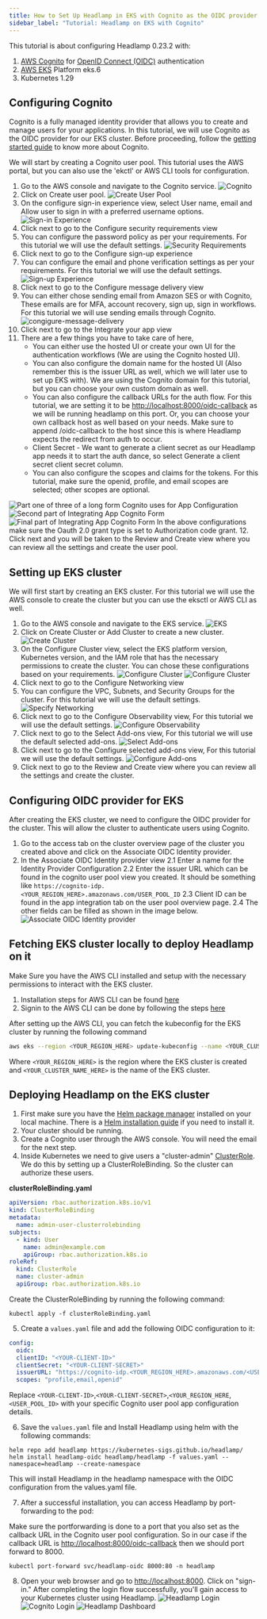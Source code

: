 ```yaml
---
title: How to Set Up Headlamp in EKS with Cognito as the OIDC provider
sidebar_label: "Tutorial: Headlamp on EKS with Cognito"
---
```


This tutorial is about configuring Headlamp 0.23.2 with:

1. [AWS Cognito](https://aws.amazon.com/cognito/) for [OpenID Connect (OIDC)](https://www.microsoft.com/en-us/security/business/security-101/what-is-openid-connect-oidc) authentication
2. [AWS EKS](https://docs.aws.amazon.com/eks/latest/userguide/what-is-eks.html) Platform eks.6
3. Kubernetes 1.29

## Configuring Cognito

Cognito is a fully managed identity provider that allows you to create and manage users for your applications. In this tutorial, we will use Cognito as the OIDC provider for our EKS cluster. Before proceeding, follow the [getting started guide](https://docs.aws.amazon.com/cognito/latest/developerguide/cognito-user-pools.html) to know more about Cognito.

We will start by creating a Cognito user pool. This tutorial uses the AWS portal, but you can also use the 'ekctl' or AWS CLI tools for configuration.

1. Go to the AWS console and navigate to the Cognito service.
   ![Cognito](./cognito/cognito-service.png)
2. Click on Create user pool.
   ![Create User Pool](./cognito/create-user-pool.png)
3. On the configure sign-in experience view, select User name, email and Allow user to sign in with a preferred username options.
   ![Sign-in Experience](./cognito/sign-in-experience.png)
4. Click next to go to the Configure security requirements view
5. You can configure the password policy as per your requirements. For this tutorial we will use the default settings.
   ![Security Requirements](./cognito/security-requirements.png)
6. Click next to go to the Configure sign-up experience
7. You can configure the email and phone verification settings as per your requirements. For this tutorial we will use the default settings.
   ![Sign-up Experience](./cognito/sign-up-experience.png)
8. Click next to go to the Configure message delivery view
9. You can either chose sending email from Amazon SES or with Cognito, These emails are for MFA, account recovery, sign up, sign in workflows. For this tutorial we will use sending emails through Cognito.
   ![congigure-message-delivery](./cognito/configure-message-delivery.png)
10. Click next to go to the Integrate your app view
11. There are a few things you have to take care of here,
    - You can either use the hosted UI or create your own UI for the authentication workflows (We are using the Cognito hosted UI).
    - You can also configure the domain name for the hosted UI (Also remember this is the issuer URL as well, which we will later use to set up EKS with). We are using the Cognito domain for this tutorial, but you can choose your own custom domain as well.
    - You can also configure the callback URLs for the auth flow. For this tutorial, we are setting it to be
      <http://localhost:8000/oidc-callback> as we will be running headlamp on this port. Or, you can choose your own callback host as well based on your needs. Make sure to append /oidc-callback to the host since this is where Headlamp expects the redirect from auth to occur.
    - Client Secret - We want to generate a client secret as our Headlamp app needs it to start the auth dance, so select Generate a client secret client secret column.
    - You can also configure the scopes and claims for the tokens. For this tutorial, make sure the openid, profile, and email scopes are selected; other scopes are optional.

![Part one of three of a long form Cognito uses for App Configuration](./cognito/integrate-your-app1.png)
![Second part of Integrating App Cognito Form](./cognito/integrate-your-app2.png)
![Final part of Integrating App Cognito Form](./cognito/integrate-your-app3.png)
In the above configurations make sure the Oauth 2.0 grant type is set to Authorization code grant.
12. Click next and you will be taken to the Review and Create view where you can review all the settings and create the user pool.

## Setting up EKS cluster

We will first start by creating an EKS cluster. For this tutorial we will use the AWS console to create the cluster but you can use the eksctl or AWS CLI as well.

1. Go to the AWS console and navigate to the EKS service.
   ![EKS](./cluster/elastic_kubernetes_cluster.png)
2. Click on Create Cluster or Add Cluster to create a new cluster.
   ![Create Cluster](./cluster/create_cluster.png)
3. On the Configure Cluster view, select the EKS platform version, Kubernetes version, and the IAM role that has the necessary permissions to create the cluster. You can chose these configurations based on your requirements.
   ![Configure Cluster](./cluster/configure_cluster1.png)
   ![Configure Cluster](./cluster/configure_cluster2.png)
4. Click next to go to the Configure Networking view
5. You can configure the VPC, Subnets, and Security Groups for the cluster. For this tutorial we will use the default settings.
   ![Specify Networking](./cluster/specify_networking.png)
6. Click next to go to the Configure Observability view, For this tutorial we will use the default settings.
   ![Configure Observability](./cluster/configure_observability.png)
7. Click next to go to the Select Add-ons view, For this tutorial we will use the default selected add-ons.
   ![Select Add-ons](./cluster/select_addons.png)
8. Click next to go to the Configure selected add-ons view, For this tutorial we will use the default settings.
   ![Configure Add-ons](./cluster/configure_addons.png)
9. Click next to go to the Review and Create view where you can review all the settings and create the cluster.

## Configuring OIDC provider for EKS

After creating the EKS cluster, we need to configure the OIDC provider for the cluster. This will allow the cluster to authenticate users using Cognito.

1. Go to the access tab on the cluster overview page of the cluster you created above and click on the Associate OIDC Identity provider.
2. In the Associate OIDC Identity provider view
   2.1 Enter a name for the Identity Provider Configuration
   2.2 Enter the issuer URL which can be found in the cognito user pool view you created. It should be something like `https://cognito-idp.<YOUR_REGION_HERE>.amazonaws.com/USER_POOL_ID`
   2.3 Client ID can be found in the app integration tab on the user pool overview page.
   2.4 The other fields can be filled as shown in the image below.
   ![Associate OIDC Identity provider](./cluster/associate_oidc_identity_provider.png)

## Fetching EKS cluster locally to deploy Headlamp on it

Make Sure you have the AWS CLI installed and setup with the necessary permissions to interact with the EKS cluster.

1. Installation steps for AWS CLI can be found [here](https://docs.aws.amazon.com/cli/latest/userguide/getting-started-install.html)
2. Signin to the AWS CLI can be done by following the steps [here](https://docs.aws.amazon.com/signin/latest/userguide/command-line-sign-in.html)

After setting up the AWS CLI, you can fetch the kubeconfig for the EKS cluster by running the following command

```bash
aws eks --region <YOUR_REGION_HERE> update-kubeconfig --name <YOUR_CLUSTER_NAME_HERE>
```

Where `<YOUR_REGION_HERE>` is the region where the EKS cluster is created and `<YOUR_CLUSTER_NAME_HERE>` is the name of the EKS cluster.

## Deploying Headlamp on the EKS cluster

1. First make sure you have the [Helm package manager](https://helm.sh/) installed on your local machine. There is a [Helm installation guide](https://helm.sh/docs/intro/install/) if you need to install it.
2. Your cluster should be running.
3. Create a Cognito user through the AWS console. You will need the email for the next step.
4. Inside Kubernetes we need to give users a "cluster-admin" [ClusterRole](https://kubernetes.io/docs/reference/access-authn-authz/rbac/#role-and-clusterrole). We do this by setting up a ClusterRoleBinding. So the cluster can authorize these users.

**clusterRoleBinding.yaml**

```yaml
apiVersion: rbac.authorization.k8s.io/v1
kind: ClusterRoleBinding
metadata:
  name: admin-user-clusterrolebinding
subjects:
  - kind: User
    name: admin@example.com
    apiGroup: rbac.authorization.k8s.io
roleRef:
  kind: ClusterRole
  name: cluster-admin
  apiGroup: rbac.authorization.k8s.io
```

Create the ClusterRoleBinding by running the following command:

```shell
kubectl apply -f clusterRoleBinding.yaml
```

5. Create a `values.yaml` file and add the following OIDC configuration to it:

```yaml
config:
  oidc:
  clientID: "<YOUR-CLIENT-ID>"
  clientSecret: "<YOUR-CLIENT-SECRET>"
  issuerURL: "https://cognito-idp.<YOUR_REGION_HERE>.amazonaws.com/<USER_POOL_ID>"
  scopes: "profile,email,openid"
```

Replace `<YOUR-CLIENT-ID>`,`<YOUR-CLIENT-SECRET>`,`<YOUR_REGION_HERE`, `<USER_POOL_ID>` with your specific Cognito user pool app configuration details.

6. Save the `values.yaml` file and Install Headlamp using helm with the following commands:

```shell
helm repo add headlamp https://kubernetes-sigs.github.io/headlamp/
helm install headlamp-oidc headlamp/headlamp -f values.yaml --namespace=headlamp --create-namespace
```

<!-- ![Headlamp install](./headlamp-install.jpg) -->

This will install Headlamp in the headlamp namespace with the OIDC configuration from the values.yaml file.

7. After a successful installation, you can access Headlamp by port-forwarding to the pod:

Make sure the portforwarding is done to a port that you also set as the callback URL in the Cognito user pool configuration. So in our case if the callback URL is <http://localhost:8000/oidc-callback> then we should port forward to 8000.

```shell
kubectl port-forward svc/headlamp-oidc 8000:80 -n headlamp
```

8. Open your web browser and go to <http://localhost:8000>. Click on "sign-in." After completing the login flow successfully, you'll gain access to your Kubernetes cluster using Headlamp.
   ![Headlamp Login](./headlamp_auth_screen.png)
   ![Cognito Login](./cognito_auth.png)
   ![Headlamp Dashboard](./headlamp_dashboard.png)
